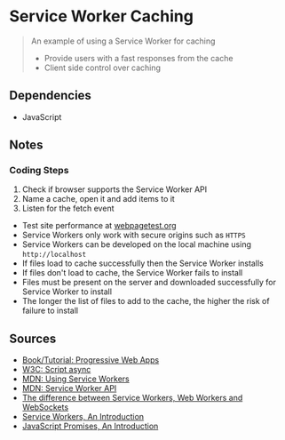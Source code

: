 # Service Worker Caching

> An example of using a Service Worker for caching
>- Provide users with a fast responses from the cache
>- Client side control over caching


## Dependencies

- JavaScript

## Notes

### Coding Steps

1. Check if browser supports the Service Worker API
2. Name a cache, open it and add items to it
3. Listen for the fetch event

- Test site performance at [webpagetest.org](https://www.webpagetest.org/)
- Service Workers only work with secure origins such as `HTTPS`
- Service Workers can be developed on the local machine using `http://localhost`
- If files load to cache successfully then the Service Worker installs
- If files don't load to cache, the Service Worker fails to install
- Files must be present on the server and downloaded successfully for Service Worker to install
- The longer the list of files to add to the cache, the higher the risk of failure to install


## Sources

- [Book/Tutorial: Progressive Web Apps](https://www.manning.com/books/progressive-web-apps)
- [W3C: Script async](https://www.w3schools.com/tags/att_script_async.asp)
- [MDN: Using Service Workers](https://developer.mozilla.org/en-US/docs/Web/API/Service_Worker_API/Using_Service_Workers)
- [MDN: Service Worker API](https://developer.mozilla.org/en-US/docs/Web/API/Service_Worker_API)
- [The difference between Service Workers, Web Workers and WebSockets](https://aarontgrogg.com/blog/2015/07/20/the-difference-between-service-workers-web-workers-and-websockets/)
- [Service Workers, An Introduction](https://developers.google.com/web/fundamentals/primers/service-workers/)
- [JavaScript Promises, An Introduction](https://developers.google.com/web/fundamentals/primers/promises)


